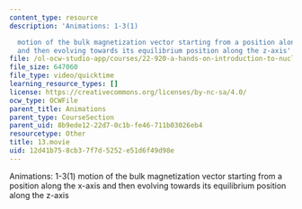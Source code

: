 ```yaml
---
content_type: resource
description: 'Animations: 1-3(1)

  motion of the bulk magnetization vector starting from a position along the x-axis
  and then evolving towards its equilibrium position along the z-axis'
file: /ol-ocw-studio-app/courses/22-920-a-hands-on-introduction-to-nuclear-magnetic-resonance-january-iap-1997/12d41b758cb37f7d5252e51d6f49d98e_13.movie
file_size: 647060
file_type: video/quicktime
learning_resource_types: []
license: https://creativecommons.org/licenses/by-nc-sa/4.0/
ocw_type: OCWFile
parent_title: Animations
parent_type: CourseSection
parent_uid: 8b9ede12-22d7-0c1b-fe46-711b03026eb4
resourcetype: Other
title: 13.movie
uid: 12d41b75-8cb3-7f7d-5252-e51d6f49d98e
---
```

Animations: 1-3(1)
motion of the bulk magnetization vector starting from a position along the x-axis and then evolving towards its equilibrium position along the z-axis